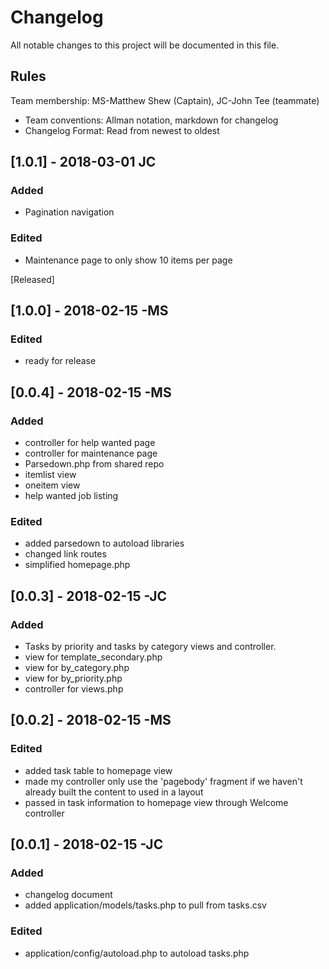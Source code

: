 # Changelog
All notable changes to this project will be documented in this file.

## Rules
Team membership:  MS-Matthew Shew (Captain), JC-John Tee (teammate)
* Team conventions: Allman notation, markdown for changelog  
* Changelog Format: Read from newest to oldest

## [1.0.1] - 2018-03-01 JC
### Added
- Pagination navigation

### Edited
- Maintenance page to only show 10 items per page

[Released]
## [1.0.0] - 2018-02-15 -MS
### Edited
- ready for release

## [0.0.4] - 2018-02-15 -MS
### Added
- controller for help wanted page
- controller for maintenance page
- Parsedown.php from shared repo
- itemlist view
- oneitem view
- help wanted job listing

### Edited
- added parsedown to autoload libraries
- changed link routes
- simplified homepage.php

## [0.0.3] - 2018-02-15 -JC
### Added
- Tasks by priority and tasks by category views and controller.
- view for template_secondary.php
- view for by_category.php
- view for by_priority.php
- controller for views.php



## [0.0.2] - 2018-02-15 -MS
### Edited
- added task table to homepage view
- made my controller only use the 'pagebody' fragment if we haven't already built the content to used in a layout
- passed in task information to homepage view through Welcome controller


## [0.0.1] - 2018-02-15 -JC
### Added
- changelog document
- added application/models/tasks.php to pull from tasks.csv

### Edited
- application/config/autoload.php to autoload tasks.php
